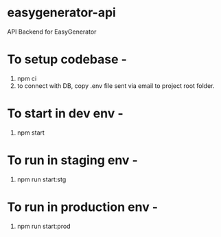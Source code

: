 # easygenerator-api

API Backend for EasyGenerator

# To setup codebase -

1. npm ci
2. to connect with DB, copy .env file sent via email to project root folder.

# To start in dev env -

1. npm start

# To run in staging env -

1. npm run start:stg

# To run in production env -

1. npm run start:prod
